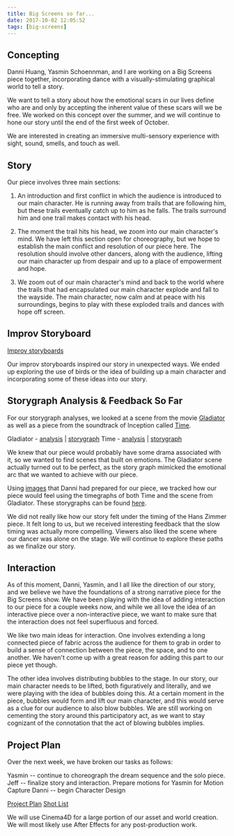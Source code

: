 ```yaml
---
title: Big Screens so far...
date: 2017-10-02 12:05:52
tags: [big-screens]
---
```


## Concepting

Danni Huang, Yasmin Schoennman, and I are working on a Big Screens piece together, incorporating dance with a visually-stimulating graphical world to tell a story. 

We want to tell a story about how the emotional scars in our lives define who are and only by accepting the inherent value of these scars will we be free. We worked on this concept over the summer, and we will continue to hone our story until the end of the first week of October. 

We are interested in creating an immersive multi-sensory experience with sight, sound, smells, and touch as well. 

## Story

Our piece involves three main sections:

1) An introduction and first conflict in which the audience is introduced to our main character. He is running away from trails that are following him, but these trails eventually catch up to him as he falls. The trails surround him and one trail makes contact with his head. 

2) The moment the trail hits his head, we zoom into our main character's mind. We have left this section open for choreography, but we hope to establish the main conflict and resolution of our piece here. The resolution should involve other dancers, along with the audience, lifting our main character up from despair and up to a place of empowerment and hope. 

3) We zoom out of our main character's mind and back to the world where the trails that had encapsulated our main character explode and fall to the wayside. The main character, now calm and at peace with his surroundings, begins to play with these exploded trails and dances with hope off screen. 

## Improv Storyboard

[Improv storyboards](https://docs.google.com/presentation/d/1pqrr7DzU7krLVsJkWdZoGAsb7HyIQiBx1QGlLJ_cAOA/edit?usp=sharing)

Our improv storyboards inspired our story in unexpected ways. We ended up exploring the use of birds or the idea of building up a main character and incorporating some of these ideas into our story. 

## Storygraph Analysis & Feedback So Far 

For our storygraph analyses, we looked at a scene from the movie [Gladiator](https://www.youtube.com/watch?v=5Iti82p4jLs) as well as a piece from the soundtrack of Inception called [Time](https://www.youtube.com/watch?v=RxabLA7UQ9k). 

Gladiator - [analysis](https://drive.google.com/open?id=10zJd2zNYPq_kOsYbjImnoIhwtEopq-C73aPNpt5tDQY) | [storygraph](https://drive.google.com/open?id=0BzoKQOerFUmtOWdIU1huVlF5NWs)
Time - [analysis](https://drive.google.com/open?id=1DmO2nwcUfkmpqNsIVk18o-BE7G4WZ3AbSm2Eq7Ca9qA) | [storygraph](https://drive.google.com/open?id=0BzoKQOerFUmtMTEzSERSY1RsMWs)

We knew that our piece would probably have some drama associated with it, so we wanted to find scenes that built on emotions. The Gladiator scene actually turned out to be perfect, as the story graph mimicked the emotional arc that we wanted to achieve with our piece. 

Using [images](https://drive.google.com/open?id=0B1fPB6CmbWPgdE9NLUJzN1J3Z2c) that Danni had prepared for our piece, we tracked how our piece would feel using the timegraphs of both Time and the scene from Gladiator. These storygraphs can be found [here](https://docs.google.com/spreadsheets/d/1Bsl-e_yhbHLR9ZwbA_El_8h2j5TkbozO90s-j5oeDO4/edit#gid=0).

We did not really like how our story felt under the timing of the Hans Zimmer piece. It felt long to us, but we received interesting feedback that the slow timing was actually more compelling. Viewers also liked the scene where our dancer was alone on the stage. We will continue to explore these paths as we finalize our story. 

## Interaction

As of this moment, Danni, Yasmin, and I all like the direction of our story, and we believe we have the foundations of a strong narrative piece for the Big Screens show. We have been playing with the idea of adding interaction to our piece for a couple weeks now, and while we all love the idea of an interactive piece over a non-interactive piece, we want to make sure that the interaction does not feel superfluous and forced. 

We like two main ideas for interaction. One involves extending a long connected piece of fabric across the audience for them to grab in order to build a sense of connection between the piece, the space, and to one another. We haven't come up with a great reason for adding this part to our piece yet though. 

The other idea involves distributing bubbles to the stage. In our story, our main character needs to be lifted, both figuratively and literally, and we were playing with the idea of bubbles doing this. At a certain moment in the piece, bubbles would form and lift our main character, and this would serve as a clue for our audience to also blow bubbles. We are still working on cementing the story around this participatory act, as we want to stay cognizant of the connotation that the act of blowing bubbles implies. 

## Project Plan

Over the next week, we have broken our tasks as follows: 

Yasmin -- continue to choreograph the dream sequence and the solo piece. 
Jeff -- finalize story and interaction. Prepare motions for Yasmin for Motion Capture
Danni -- begin Character Design

[Project Plan](https://docs.google.com/spreadsheets/d/10R1F3_nRq-CtLLqSHYrXVXk3Pw12iWzSlK79lTbr-3w/edit?usp=sharing)
[Shot List](https://docs.google.com/a/nyu.edu/spreadsheets/d/1V1tawDHuVAZURVTonaYvVdEfl5qoYZeWYXVdt4tHJdY/edit?usp=sharing)

We will use Cinema4D for a large portion of our asset and world creation. We will most likely use After Effects for any post-production work. 